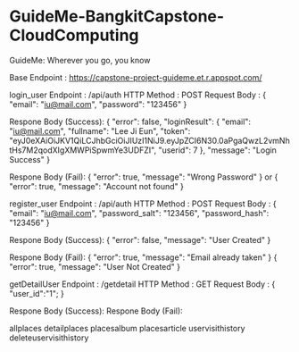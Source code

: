 # GuideMe-BangkitCapstone-CloudComputing
GuideMe: Wherever you go, you know

Base Endpoint : https://capstone-project-guideme.et.r.appspot.com/

login_user
Endpoint : /api/auth
HTTP Method : POST
Request Body :
{
  "email": "iu@mail.com",
  "password": "123456"
}

Respone Body (Success):
{
"error": false,
    "loginResult": {
        "email": "iu@mail.com",
        "fullname": "Lee Ji Eun",
        "token": "eyJ0eXAiOiJKV1QiLCJhbGciOiJIUzI1NiJ9.eyJpZCI6N30.0aPgaQwzL2vmNhtHs7M2qodXIgXMWPiSpwmYe3UDFZI",
        "userid": 7
    },
    "message": "Login Success"
}

Respone Body (Fail):
{
    "error": true,
    "message": "Wrong Password"
}
or
{
    "error": true,
    "message": "Account not found"
}

register_user
Endpoint : /api/auth
HTTP Method : POST
Request Body :
{
  "email": "iu@mail.com",
  "password_salt": "123456",
  "password_hash": "123456"
}

Respone Body (Success):
{
    "error": false,
    "message": "User Created"
}

Respone Body (Fail):
{
    "error": true,
    "message": "Email already taken"
}
{
    "error": true,
    "message": "User Not Created"
}

getDetailUser
Endpoint : /getdetail
HTTP Method : GET
Request Body :
{
  "user_id":"1";
}

Respone Body (Success):
Respone Body (Fail):

allplaces
detailplaces
placesalbum
placesarticle
uservisithistory
deleteuservisithistory
